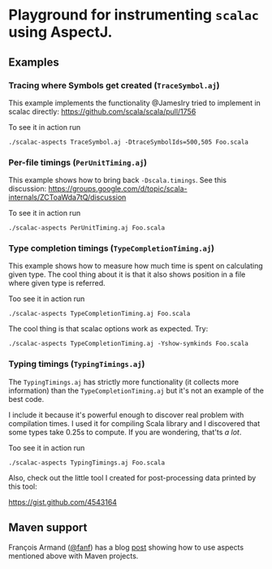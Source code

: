 Playground for instrumenting `scalac` using AspectJ.
====================================================

Examples
--------

### Tracing where Symbols get created (`TraceSymbol.aj`)

This example implements the functionality @JamesIry tried to implement
in scalac directly: https://github.com/scala/scala/pull/1756

To see it in action run

    ./scalac-aspects TraceSymbol.aj -DtraceSymbolIds=500,505 Foo.scala

### Per-file timings (`PerUnitTiming.aj`)

This example shows how to bring back `-Dscala.timings`. See this discussion:
https://groups.google.com/d/topic/scala-internals/ZCToaWda7tQ/discussion

To see it in action run

    ./scalac-aspects PerUnitTiming.aj Foo.scala

### Type completion timings (`TypeCompletionTiming.aj`)

This example shows how to measure how much time is spent on calculating given
type. The cool thing about it is that it also shows position in a file where
given type is referred.

Too see it in action run

    ./scalac-aspects TypeCompletionTiming.aj Foo.scala

The cool thing is that scalac options work as expected. Try:

    ./scalac-aspects TypeCompletionTiming.aj -Yshow-symkinds Foo.scala

### Typing timings (`TypingTimings.aj`)

The `TypingTimings.aj` has strictly more functionality (it collects more information)
than the `TypeCompletionTiming.aj` but it's not an example of the best code.

I include it because it's powerful enough to discover real problem with compilation times.
I used it for compiling Scala library and I discovered that some types take 0.25s to compute.
If you are wondering, that'ts _a lot_.

Too see it in action run

    ./scalac-aspects TypingTimings.aj Foo.scala

Also, check out the little tool I created for post-processing data printed by this tool:

https://gist.github.com/4543164

Maven support
-------------

François Armand ([@fanf](http://github.com/fanf)) has a blog
[post](http://blog.normation.com/en/2013/01/29/per-file-compilation-time-in-a-scala-maven-project/)
showing how to use aspects mentioned above with Maven projects.
